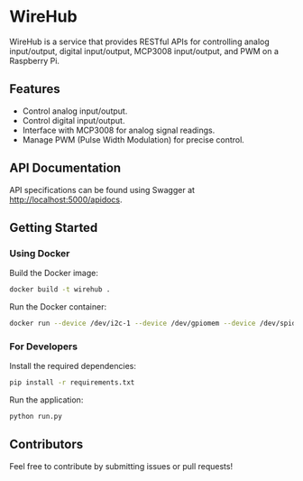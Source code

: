 # WireHub

WireHub is a service that provides RESTful APIs for controlling analog input/output, digital input/output, MCP3008 input/output, and PWM on a Raspberry Pi.

## Features
- Control analog input/output.
- Control digital input/output.
- Interface with MCP3008 for analog signal readings.
- Manage PWM (Pulse Width Modulation) for precise control.

## API Documentation
API specifications can be found using Swagger at [http://localhost:5000/apidocs](http://localhost:5000/apidocs).

## Getting Started

### Using Docker
Build the Docker image:
```bash
docker build -t wirehub .
```

Run the Docker container:
```bash
docker run --device /dev/i2c-1 --device /dev/gpiomem --device /dev/spidev0.0 --privileged -d -p 5000:5000 wirehub
```

### For Developers
Install the required dependencies:
```bash
pip install -r requirements.txt
```

Run the application:
```bash
python run.py
```

## Contributors

Feel free to contribute by submitting issues or pull requests!
